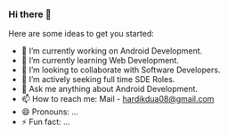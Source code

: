 ### Hi there 👋

<!--
**hardik0899/hardik0899** is a ✨ _special_ ✨ repository because its `README.md` (this file) appears on your GitHub profile.
-->
Here are some ideas to get you started:

- 🔭 I’m currently working on Android Development.
- 🌱 I’m currently learning Web Development.
- 👯 I’m looking to collaborate with Software Developers.
- 🤔 I’m actively seeking full time SDE Roles.
- 💬 Ask me anything about Android Development.
- 📫 How to reach me: Mail - hardikdua08@gmail.com
- 😄 Pronouns: ...
- ⚡ Fun fact: ...
